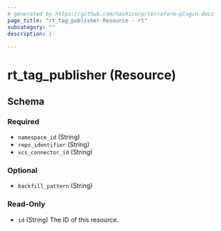 ```yaml
---
# generated by https://github.com/hashicorp/terraform-plugin-docs
page_title: "rt_tag_publisher Resource - rt"
subcategory: ""
description: |-
  
---
```


# rt_tag_publisher (Resource)





<!-- schema generated by tfplugindocs -->
## Schema

### Required

- `namespace_id` (String)
- `repo_identifier` (String)
- `vcs_connector_id` (String)

### Optional

- `backfill_pattern` (String)

### Read-Only

- `id` (String) The ID of this resource.
